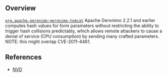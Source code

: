 ## Overview
[`org.apache.geronimo:geronimo-tomcat`](http://search.maven.org/#search%7Cga%7C1%7Ca%3A%22geronimo-tomcat%22)
Apache Geronimo 2.2.1 and earlier computes hash values for form parameters without restricting the ability to trigger hash collisions predictably, which allows remote attackers to cause a denial of service (CPU consumption) by sending many crafted parameters.  NOTE: this might overlap CVE-2011-4461.

## References
- [NVD](https://web.nvd.nist.gov/view/vuln/detail?vulnId=CVE-2011-5034)